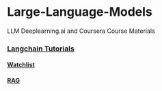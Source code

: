 # Large-Language-Models
LLM Deeplearning.ai and Coursera Course Materials

### [Langchain Tutorials](https://python.langchain.com/docs/additional_resources/tutorials)

#### [Watchlist](https://aman.ai/watch/)
#### [RAG](https://aman.ai/primers/ai/RAG/)

